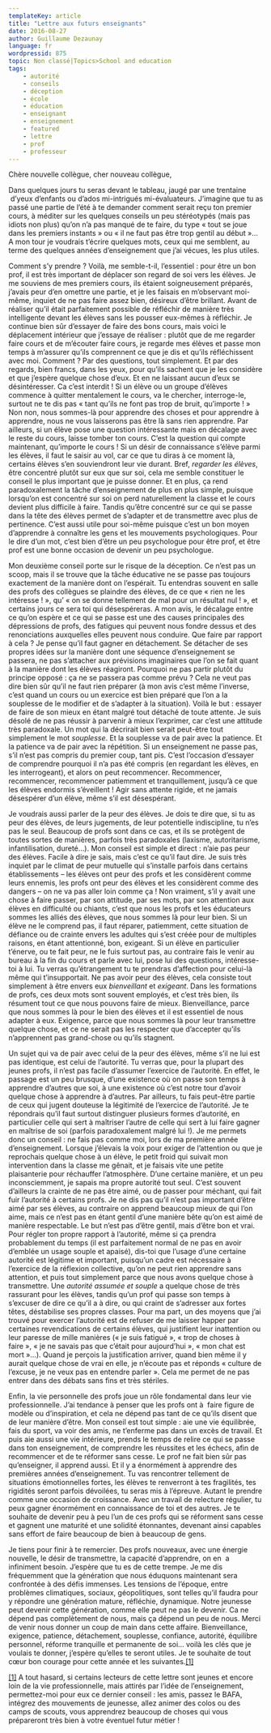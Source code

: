 ```yaml
---
templateKey: article
title: "Lettre aux futurs enseignants"
date: 2016-08-27
author: Guillaume Dezaunay
language: fr
wordpressid: 875
topic: Non classé|Topics>School and education
tags:
    - autorité
    - conseils
    - déception
    - école
    - éducation
    - enseignant
    - enseignement
    - featured
    - lettre
    - prof
    - professeur
---
```


Chère nouvelle collègue, cher nouveau collègue,

Dans quelques jours tu seras devant le tableau, jaugé par une trentaine  d’yeux d’enfants ou d’ados mi-intrigués mi-évaluateurs. J’imagine que tu as passé une partie de l’été à te demander comment serait reçu ton premier cours, à méditer sur les quelques conseils un peu stéréotypés (mais pas idiots non plus) qu’on n’a pas manqué de te faire, du type « tout se joue dans les premiers instants » ou « il ne faut pas être trop gentil au début »… A mon tour je voudrais t’écrire quelques mots, ceux qui me semblent, au terme des quelques années d’enseignement que j’ai vécues, les plus utiles.

Comment s’y prendre ? Voilà, me semble-t-il, l’essentiel : pour être un bon prof, il est très important de déplacer son regard de soi vers les élèves. Je me souviens de mes premiers cours, ils étaient soigneusement préparés, j’avais peur d’en omettre une partie, et je les faisais en m’observant moi-même, inquiet de ne pas faire assez bien, désireux d’être brillant. Avant de réaliser qu’il était parfaitement possible de réfléchir de manière très intelligente devant les élèves sans les pousser eux-mêmes à réfléchir. Je continue bien sûr d’essayer de faire des bons cours, mais voici le déplacement intérieur que j’essaye de réaliser : plutôt que de me regarder faire cours et de m’écouter faire cours, je regarde mes élèves et passe mon temps à m’assurer qu’ils comprennent ce que je dis et qu’ils réfléchissent avec moi. Comment ? Par des questions, tout simplement. Et par des regards, bien francs, dans les yeux, pour qu’ils sachent que je les considère et que j’espère quelque chose d’eux. Et en ne laissant aucun d’eux se désintéresser. Ca c’est interdit ! Si un élève ou un groupe d’élèves commence à quitter mentalement le cours, va le chercher, interroge-le, surtout ne te dis pas « tant qu’ils ne font pas trop de bruit, qu’importe ! » Non non, nous sommes-là pour apprendre des choses et pour apprendre à apprendre, nous ne vous laisserons pas être là sans rien apprendre. Par ailleurs, si un élève pose une question intéressante mais en décalage avec le reste du cours, laisse tomber ton cours. C’est la question qui compte maintenant, qu’importe le cours ! Si un désir de connaissance s’élève parmi les élèves, il faut le saisir au vol, car ce que tu diras à ce moment là, certains élèves s’en souviendront leur vie durant. Bref, <em>regarder les élèves</em>, être concentré plutôt sur eux que sur soi, cela me semble constituer le conseil le plus important que je puisse donner. Et en plus, ça rend paradoxalement la tâche d’enseignement de plus en plus simple, puisque lorsqu’on est concentré sur soi on perd naturellement la classe et le cours devient plus difficile à faire. Tandis qu’être concentré sur ce qui se passe dans la tête des élèves permet de s’adapter et de transmettre avec plus de pertinence. C’est aussi utile pour soi-même puisque c’est un bon moyen d’apprendre à connaître les gens et les mouvements psychologiques. Pour le dire d’un mot, c’est bien d’être un peu psychologue pour être prof, et être prof est une bonne occasion de devenir un peu psychologue.

Mon deuxième conseil porte sur le risque de la déception. Ce n’est pas un scoop, mais il se trouve que la tâche éducative ne se passe pas toujours exactement de la manière dont on l’espérait. Tu entendras souvent en salle des profs des collègues se plaindre des élèves, de ce que « rien ne les intéresse ! », qu’ « on se donne tellement de mal pour un résultat nul ! », et certains jours ce sera toi qui désespéreras. A mon avis, le décalage entre ce qu’on espère et ce qui se passe est une des causes principales des dépressions de profs, des fatigues qui peuvent nous fondre dessus et des renonciations auxquelles elles peuvent nous conduire. Que faire par rapport à cela ? Je pense qu’il faut gagner en détachement. Se détacher de ses propres idées sur la manière dont une séquence d’enseignement se passera, ne pas s’attacher aux prévisions imaginaires que l’on se fait quant à la manière dont les élèves réagiront. Pourquoi ne pas partir plutôt du principe opposé : ça ne se passera pas comme prévu ? Cela ne veut pas dire bien sûr qu’il ne faut rien préparer (à mon avis c’est même l’inverse, c’est quand un cours ou un exercice est bien préparé que l’on a la souplesse de le modifier et de s’adapter à la situation). Voilà le but : essayer de faire de son mieux en étant malgré tout détaché de toute attente. Je suis désolé de ne pas réussir à parvenir à mieux l’exprimer, car c’est une attitude très paradoxale. Un mot qui la décrirait bien serait peut-être tout simplement le mot <em>souplesse</em>. Et la souplesse va de pair avec la patience. Et la patience va de pair avec la répétition. Si un enseignement ne passe pas, s’il n’est pas compris du premier coup, tant pis. C’est l’occasion d’essayer de comprendre pourquoi il n’a pas été compris (en regardant les élèves, en les interrogeant), et alors on peut recommencer. Recommencer, recommencer, recommencer patiemment et tranquillement, jusqu’à ce que les élèves endormis s’éveillent ! Agir sans attente rigide, et ne jamais désespérer d’un élève, même s’il est désespérant.

Je voudrais aussi parler de la peur des élèves. Je dois te dire que, si tu as peur des élèves, de leurs jugements, de leur potentielle indiscipline, tu n’es pas le seul. Beaucoup de profs sont dans ce cas, et ils se protègent de toutes sortes de manières, parfois très paradoxales (laxisme, autoritarisme, infantilisation, dureté…). Mon conseil est simple et direct : n’aie pas peur des élèves. Facile à dire je sais, mais c’est ce qu’il faut dire. Je suis très inquiet par le climat de peur mutuelle qui s’installe parfois dans certains établissements – les élèves ont peur des profs et les considèrent comme leurs ennemis, les profs ont peur des élèves et les considèrent comme des dangers – on ne va pas aller loin comme ça ! Non vraiment, s’il y avait une chose à faire passer, par son attitude, par ses mots, par son attention aux élèves en difficulté ou chiants, c’est que nous les profs et les éducateurs sommes les alliés des élèves, que nous sommes là pour leur bien. Si un élève ne le comprend pas, il faut réparer, patiemment, cette situation de défiance ou de crainte envers les adultes qui s’est créée pour de multiples raisons, en étant attentionné, bon, exigeant. Si un élève en particulier t’énerve, ou te fait peur, ne le fuis surtout pas, au contraire fais le venir au bureau à la fin du cours et parle avec lui, pose lui des questions, intéresse-toi à lui. Tu verras qu’étrangement tu te prendras d’affection pour celui-là même qui t’insupportait. Ne pas avoir peur des élèves, cela consiste tout simplement à être envers eux <em>bienveillant</em> et <em>exigeant</em>. Dans les formations de profs, ces deux mots sont souvent employés, et c’est très bien, ils résument tout ce que nous pouvons faire de mieux. Bienveillance, parce que nous sommes là pour le bien des élèves et il est essentiel de nous adapter à eux. Exigence, parce que nous sommes là pour leur transmettre quelque chose, et ce ne serait pas les respecter que d’accepter qu’ils n’apprennent pas grand-chose ou qu’ils stagnent.

Un sujet qui va de pair avec celui de la peur des élèves, même s’il ne lui est pas identique, est celui de l’autorité. Tu verras que, pour la plupart des jeunes profs, il n’est pas facile d’assumer l’exercice de l’autorité. En effet, le passage est un peu brusque, d’une existence où on passe son temps à  apprendre d’autres que soi, à une existence où c’est notre tour d’avoir quelque chose à apprendre à d’autres. Par ailleurs, tu fais peut-être partie de ceux qui jugent douteuse la légitimité de l’exercice de l’autorité. Je te répondrais qu’il faut surtout distinguer plusieurs formes d’autorité, en particulier celle qui sert à maîtriser l’autre de celle qui sert à lui faire gagner en maîtrise de soi (parfois paradoxalement malgré lui !). Je me permets donc un conseil : ne fais pas comme moi, lors de ma première année d’enseignement. Lorsque j’élevais la voix pour exiger de l’attention ou que je reprochais quelque chose à un élève, le petit froid qui suivait mon intervention dans la classe me gênait, et je faisais vite une petite plaisanterie pour réchauffer l’atmosphère. D’une certaine manière, et un peu inconsciemment, je sapais ma propre autorité tout seul. C’est souvent d’ailleurs la crainte de ne pas être aimé, ou de passer pour méchant, qui fait fuir l’autorité à certains profs. Je ne dis pas qu’il n’est pas important d’être aimé par ses élèves, au contraire on apprend beaucoup mieux de qui l’on aime, mais ce n’est pas en étant gentil d’une manière bête qu’on est aimé de manière respectable. Le but n’est pas d’être gentil, mais d’être bon et vrai. Pour régler ton propre rapport à l’autorité, même si ça prendra probablement du temps (il est parfaitement normal de ne pas en avoir d’emblée un usage souple et apaisé), dis-toi que l’usage d’une certaine autorité est légitime et important, puisqu’un cadre est nécessaire à l’exercice de la réflexion collective, qu’on ne peut rien apprendre sans attention, et puis tout simplement parce que nous avons quelque chose à transmettre. Une <em>autorité assumée et souple</em> a quelque chose de très rassurant pour les élèves, tandis qu’un prof qui passe son temps à s’excuser de dire ce qu’il a à dire, ou qui craint de s’adresser aux fortes têtes, déstabilise ses propres classes. Pour ma part, un des moyens que j’ai trouvé pour exercer l’autorité est de refuser de me laisser happer par certaines revendications de certains élèves, qui justifient leur inattention ou leur paresse de mille manières (« je suis fatigué », « trop de choses à faire », « je ne savais pas que c’était pour aujourd’hui », « mon chat est mort »…). Quand je perçois la justification arriver, quand bien même il y aurait quelque chose de vrai en elle, je n’écoute pas et réponds « culture de l’excuse, je ne veux pas en entendre parler ». Cela me permet de ne pas entrer dans des débats sans fins et très stériles.

Enfin, la vie personnelle des profs joue un rôle fondamental dans leur vie professionnelle. J’ai tendance à penser que les profs ont à  faire figure de modèle ou d’inspiration, et cela ne dépend pas tant de ce qu’ils disent que de leur manière d’être. Mon conseil est tout simple : aie une vie équilibrée, fais du sport, va voir des amis, ne t’enferme pas dans un excès de travail. Et puis aie aussi une vie intérieure, prends le temps de relire ce qui se passe dans ton enseignement, de comprendre les réussites et les échecs, afin de recommencer et de te réformer sans cesse. Le prof ne fait bien sûr pas qu’enseigner, il apprend aussi. Et il y a énormément à apprendre des premières années d’enseignement. Tu vas rencontrer tellement de situations émotionnelles fortes, les élèves te renverront à tes fragilités, tes rigidités seront parfois dévoilées, tu seras mis à l’épreuve. Autant le prendre comme une occasion de croissance. Avec un travail de relecture régulier, tu peux gagner énormément en connaissance de toi et des autres. Je te souhaite de devenir peu à peu l’un de ces profs qui se réforment sans cesse et gagnent une maturité et une solidité étonnantes, devenant ainsi capables sans effort de faire beaucoup de bien à beaucoup de gens.

Je tiens pour finir à te remercier. Des profs nouveaux, avec une énergie nouvelle, le désir de transmettre, la capacité d’apprendre, on en  a infiniment besoin. J’espère que tu es de cette trempe. Je me dis fréquemment que la génération que nous éduquons maintenant sera confrontée à des défis immenses. Les tensions de l’époque, entre problèmes climatiques, sociaux, géopolitiques, sont telles qu’il faudra pour y répondre une génération mature, réfléchie, dynamique. Notre jeunesse peut devenir cette génération, comme elle peut ne pas le devenir. Ca ne dépend pas complètement de nous, mais ça dépend un peu de nous. Merci de venir nous donner un coup de main dans cette affaire. Bienveillance, exigence, patience, détachement, souplesse, confiance, autorité, équilibre personnel, réforme tranquille et permanente de soi… voilà les clés que je voulais te donner, j’espère qu’elles te seront utiles. Je te souhaite de tout cœur bon courage pour cette année et les suivantes.<a href="#_ftn1" name="_ftnref1">[1]</a>

<a href="#_ftnref1" name="_ftn1">[1]</a> A tout hasard, si certains lecteurs de cette lettre sont jeunes et encore loin de la vie professionnelle, mais attirés par l’idée de l’enseignement, permettez-moi pour eux ce dernier conseil : les amis, passez le BAFA, intégrez des mouvements de jeunesse, allez animer des colos ou des camps de scouts, vous apprendrez beaucoup de choses qui vous prépareront très bien à votre éventuel futur métier !
